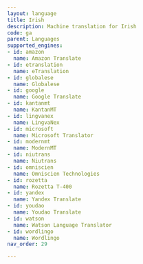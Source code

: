 ```yaml
---
layout: language
title: Irish
description: Machine translation for Irish
code: ga
parent: Languages
supported_engines:
- id: amazon
  name: Amazon Translate
- id: etranslation
  name: eTranslation
- id: globalese
  name: Globalese
- id: google
  name: Google Translate
- id: kantanmt
  name: KantanMT
- id: lingvanex
  name: LingvaNex
- id: microsoft
  name: Microsoft Translator
- id: modernmt
  name: ModernMT
- id: niutrans
  name: Niutrans
- id: omniscien
  name: Omniscien Technologies
- id: rozetta
  name: Rozetta T-400
- id: yandex
  name: Yandex Translate
- id: youdao
  name: Youdao Translate
- id: watson
  name: Watson Language Translator
- id: wordlingo
  name: Wordlingo
nav_order: 29

---
```



